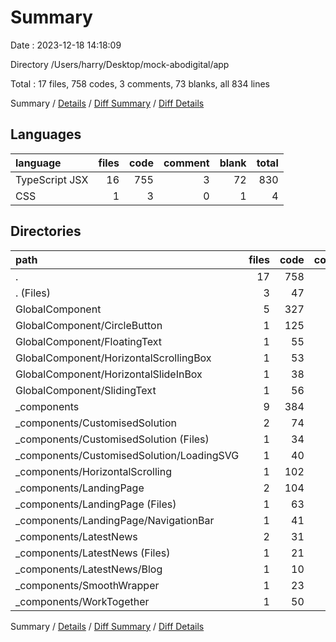 # Summary

Date : 2023-12-18 14:18:09

Directory /Users/harry/Desktop/mock-abodigital/app

Total : 17 files,  758 codes, 3 comments, 73 blanks, all 834 lines

Summary / [Details](details.md) / [Diff Summary](diff.md) / [Diff Details](diff-details.md)

## Languages
| language | files | code | comment | blank | total |
| :--- | ---: | ---: | ---: | ---: | ---: |
| TypeScript JSX | 16 | 755 | 3 | 72 | 830 |
| CSS | 1 | 3 | 0 | 1 | 4 |

## Directories
| path | files | code | comment | blank | total |
| :--- | ---: | ---: | ---: | ---: | ---: |
| . | 17 | 758 | 3 | 73 | 834 |
| . (Files) | 3 | 47 | 0 | 7 | 54 |
| GlobalComponent | 5 | 327 | 2 | 35 | 364 |
| GlobalComponent/CircleButton | 1 | 125 | 1 | 6 | 132 |
| GlobalComponent/FloatingText | 1 | 55 | 0 | 6 | 61 |
| GlobalComponent/HorizontalScrollingBox | 1 | 53 | 0 | 7 | 60 |
| GlobalComponent/HorizontalSlideInBox | 1 | 38 | 1 | 7 | 46 |
| GlobalComponent/SlidingText | 1 | 56 | 0 | 9 | 65 |
| _components | 9 | 384 | 1 | 31 | 416 |
| _components/CustomisedSolution | 2 | 74 | 0 | 7 | 81 |
| _components/CustomisedSolution (Files) | 1 | 34 | 0 | 6 | 40 |
| _components/CustomisedSolution/LoadingSVG | 1 | 40 | 0 | 1 | 41 |
| _components/HorizontalScrolling | 1 | 102 | 0 | 3 | 105 |
| _components/LandingPage | 2 | 104 | 0 | 8 | 112 |
| _components/LandingPage (Files) | 1 | 63 | 0 | 5 | 68 |
| _components/LandingPage/NavigationBar | 1 | 41 | 0 | 3 | 44 |
| _components/LatestNews | 2 | 31 | 0 | 5 | 36 |
| _components/LatestNews (Files) | 1 | 21 | 0 | 3 | 24 |
| _components/LatestNews/Blog | 1 | 10 | 0 | 2 | 12 |
| _components/SmoothWrapper | 1 | 23 | 1 | 5 | 29 |
| _components/WorkTogether | 1 | 50 | 0 | 3 | 53 |

Summary / [Details](details.md) / [Diff Summary](diff.md) / [Diff Details](diff-details.md)